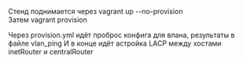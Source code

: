 Стенд поднимается через vagrant up --no-provision  
Затем vagrant provision

Через provision.yml идёт проброс конфига для влана, результаты в файле vlan_ping 
И в конце идёт астройка LACP между хостами inetRouter и centralRouter
